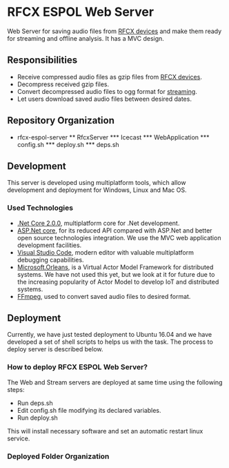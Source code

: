 # RFCX ESPOL Web Server
Web Server for saving audio files from [RFCX devices](rfcx-devices.md) and make them ready for streaming and offline analysis. It has a MVC design.

## Responsibilities
- Receive compressed audio files as gzip files from [RFCX devices](rfcx-devices.md).
- Decompress received gzip files.
- Convert decompressed audio files to ogg format for [streaming](rfcx-espol-stream-server.md).
- Let users download saved audio files between desired dates.

## Repository Organization
* rfcx-espol-server
** RfcxServer
*** Icecast
*** WebApplication
*** config.sh
*** deploy.sh
*** deps.sh

## Development
This server is developed using multiplatform tools, which allow development and deployment for Windows, Linux and Mac OS. 

### Used Technologies
- [.Net Core 2.0.0](https://dotnet.github.io/), multiplatform core for .Net development.
- [ASP.Net core](https://docs.microsoft.com/en-us/aspnet/core/), for its reduced API compared with ASP.Net and better open source technologies integration. We use the MVC web application development facilities.
- [Visual Studio Code](https://code.visualstudio.com/), modern editor with valuable multiplatform debugging capabilities.
- [Microsoft.Orleans](https://dotnet.github.io/orleans/), is a Virtual Actor Model Framework for distributed systems. We have not used this yet, but we look at it for future due to the increasing popularity of Actor Model to develop IoT and distributed systems.
- [FFmpeg](https://www.ffmpeg.org/), used to convert saved audio files to desired format.

## Deployment
Currently, we have just tested deployment to Ubuntu 16.04 and we have developed a set of shell scripts to helps us with the task. The process to deploy server is described below.

### How to deploy RFCX ESPOL Web Server?
The Web and Stream servers are deployed at same time using the following steps:

- Run deps.sh
- Edit config.sh file modifying its declared variables.
- Run deploy.sh

This will install necessary software and set an automatic restart linux service.

### Deployed Folder Organization

